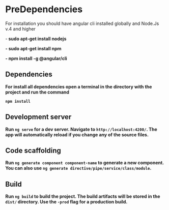 

# PreDependencies

For installation you should have angular cli installed globally and Node.Js v.4 and higher

-<b> sudo apt-get install nodejs

-<b> sudo apt-get install npm

-<b> npm install -g @angular/cli

## Dependencies

For install all dependencies open a terminal in the directory with the project and run the command 

`npm install`

## Development server

Run `ng serve` for a dev server. Navigate to `http://localhost:4200/`. The app will automatically reload if you change any of the source files.

## Code scaffolding

Run `ng generate component component-name` to generate a new component. You can also use `ng generate directive/pipe/service/class/module`.

## Build

Run `ng build` to build the project. The build artifacts will be stored in the `dist/` directory. Use the `-prod` flag for a production build.
